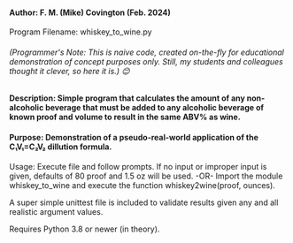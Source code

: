 #### Author: F. M. (Mike) Covington  (Feb. 2024)
Program Filename: whiskey_to_wine.py  
###### (Programmer's Note:  This is naive code, created on-the-fly for educational demonstration of concept purposes only.  Still, my students and colleagues thought it clever, so here it is.)  😊

#### Description:  Simple program that calculates the amount of any non-alcoholic beverage that must be added to any alcoholic beverage of known proof and volume to result in the same ABV% as wine.

#### Purpose:  Demonstration of a pseudo-real-world application of the C₁V₁=C₂V₂ dillution formula.

Usage:  Execute file and follow prompts.  If no input or improper input is given, defaults of 80 proof and 1.5 oz will be used.
  -OR-  Import the module whiskey_to_wine and execute the function whiskey2wine(proof, ounces).

A super simple unittest file is included to validate results given any and all realistic argument values.

Requires Python 3.8 or newer (in theory).
